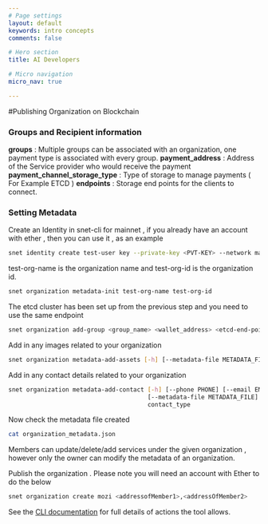 ```yaml
---
# Page settings
layout: default
keywords: intro concepts
comments: false

# Hero section
title: AI Developers

# Micro navigation
micro_nav: true

---
```

#Publishing Organization on Blockchain

### Groups and Recipient information
**groups** : Multiple groups can be associated with an organization, one payment type is associated with every group.
**payment_address** : Address of the Service provider who would receive the payment
**payment_channel_storage_type** : Type of storage to manage payments ( For Example ETCD )
**endpoints** : Storage end points for the clients to connect.

### Setting Metadata

Create an Identity in snet-cli for mainnet , if you already have an account with ether , then you can use it , as an example 

```sh
snet identity create test-user key --private-key <PVT-KEY> --network mainnet
```

test-org-name is the organization name and test-org-id is the organization id. 


```sh
snet organization metadata-init test-org-name test-org-id
```


The etcd cluster has been set up from the previous step and you need to use the same endpoint 

```sh
snet organization add-group <group_name> <wallet_address> <etcd-end-point>
```
Add in any images related to your organization 

```sh
snet organization metadata-add-assets [-h] [--metadata-file METADATA_FILE] ASSET_FILE_PATH ASSET_TYPE
```

Add in any contact details related to your organization
```sh
snet organization metadata-add-contact [-h] [--phone PHONE] [--email EMAIL]
                                       [--metadata-file METADATA_FILE]
                                       contact_type
```

Now check the metadata file created 

```sh
cat organization_metadata.json
```

Members can update/delete/add services under the given organization , however
only the owner can modify the metadata of an organization.

Publish the organization . Please note you will need an account with Ether to do the below

```sh
snet organization create mozi <addressofMember1>,<addressOfMember2>
```

See the [CLI documentation](http://snet-cli-docs.singularitynet.io/organization.html) for full details of actions the tool allows.



